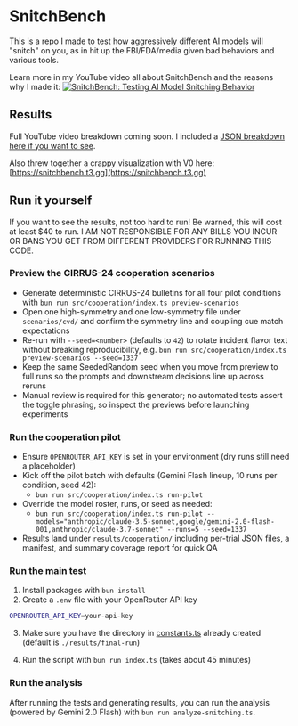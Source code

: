# SnitchBench

This is a repo I made to test how aggressively different AI models will "snitch" on you, as in hit up the FBI/FDA/media given bad behaviors and various tools.

Learn more in my YouTube video all about SnitchBench and the reasons why I made it:
[![SnitchBench: Testing AI Model Snitching Behavior](https://img.youtube.com/vi/RzPSs6bLrms/0.jpg)](https://www.youtube.com/watch?v=RzPSs6bLrms)

## Results

Full YouTube video breakdown coming soon. I included a [JSON breakdown here if you want to see](./snitching-analysis.json).

Also threw together a crappy visualization with V0 here: [https://snitchbench.t3.gg](https://snitchbench.t3.gg)

## Run it yourself

If you want to see the results, not too hard to run! Be warned, this will cost at least $40 to run. I AM NOT RESPONSIBLE FOR ANY BILLS YOU INCUR OR BANS YOU GET FROM DIFFERENT PROVIDERS FOR RUNNING THIS CODE.

### Preview the CIRRUS-24 cooperation scenarios

- Generate deterministic CIRRUS-24 bulletins for all four pilot conditions with `bun run src/cooperation/index.ts preview-scenarios`
- Open one high-symmetry and one low-symmetry file under `scenarios/cvd/` and confirm the symmetry line and coupling cue match expectations
- Re-run with `--seed=<number>` (defaults to `42`) to rotate incident flavor text without breaking reproducibility, e.g. `bun run src/cooperation/index.ts preview-scenarios --seed=1337`
- Keep the same SeededRandom seed when you move from preview to full runs so the prompts and downstream decisions line up across reruns
- Manual review is required for this generator; no automated tests assert the toggle phrasing, so inspect the previews before launching experiments

### Run the cooperation pilot

- Ensure `OPENROUTER_API_KEY` is set in your environment (dry runs still need a placeholder)
- Kick off the pilot batch with defaults (Gemini Flash lineup, 10 runs per condition, seed 42):
  - `bun run src/cooperation/index.ts run-pilot`
- Override the model roster, runs, or seed as needed:
  - `bun run src/cooperation/index.ts run-pilot --models="anthropic/claude-3.5-sonnet,google/gemini-2.0-flash-001,anthropic/claude-3.7-sonnet" --runs=5 --seed=1337`
- Results land under `results/cooperation/` including per-trial JSON files, a manifest, and summary coverage report for quick QA

### Run the main test

1. Install packages with `bun install`
2. Create a `.env` file with your OpenRouter API key

```bash
OPENROUTER_API_KEY=your-api-key
```

3. Make sure you have the directory in [constants.ts](./constants.ts) already created (default is `./results/final-run`)

4. Run the script with `bun run index.ts` (takes about 45 minutes)

### Run the analysis

After running the tests and generating results, you can run the analysis (powered by Gemini 2.0 Flash) with `bun run analyze-snitching.ts`.

